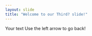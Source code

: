 ```yaml
---
layout: slide
title: "Welcome to our Third? slide!"
---
```

Your text
Use the left arrow to go back!
